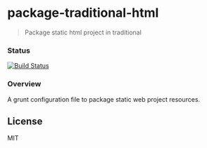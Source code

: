 # package-traditional-html

> Package static html project in traditional

### Status
[![Build Status](https://travis-ci.org/bradwoo8621/package-traditional-html.svg?branch=master)](https://travis-ci.org/bradwoo8621/package-traditional-html)

### Overview
A grunt configuration file to package static web project resources.

## License
MIT
